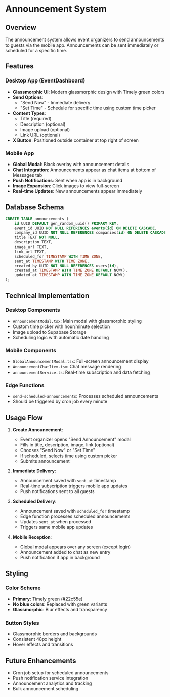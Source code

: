 # Announcement System

## Overview
The announcement system allows event organizers to send announcements to guests via the mobile app. Announcements can be sent immediately or scheduled for a specific time.

## Features

### Desktop App (EventDashboard)
- **Glassmorphic UI**: Modern glassmorphic design with Timely green colors
- **Send Options**: 
  - "Send Now" - Immediate delivery
  - "Set Time" - Schedule for specific time using custom time picker
- **Content Types**:
  - Title (required)
  - Description (optional)
  - Image upload (optional)
  - Link URL (optional)
- **X Button**: Positioned outside container at top right of screen

### Mobile App
- **Global Modal**: Black overlay with announcement details
- **Chat Integration**: Announcements appear as chat items at bottom of Messages tab
- **Push Notifications**: Sent when app is in background
- **Image Expansion**: Click images to view full-screen
- **Real-time Updates**: New announcements appear immediately

## Database Schema

```sql
CREATE TABLE announcements (
    id UUID DEFAULT gen_random_uuid() PRIMARY KEY,
    event_id UUID NOT NULL REFERENCES events(id) ON DELETE CASCADE,
    company_id UUID NOT NULL REFERENCES companies(id) ON DELETE CASCADE,
    title TEXT NOT NULL,
    description TEXT,
    image_url TEXT,
    link_url TEXT,
    scheduled_for TIMESTAMP WITH TIME ZONE,
    sent_at TIMESTAMP WITH TIME ZONE,
    created_by UUID NOT NULL REFERENCES users(id),
    created_at TIMESTAMP WITH TIME ZONE DEFAULT NOW(),
    updated_at TIMESTAMP WITH TIME ZONE DEFAULT NOW()
);
```

## Technical Implementation

### Desktop Components
- `AnnouncementModal.tsx`: Main modal with glassmorphic styling
- Custom time picker with hour/minute selection
- Image upload to Supabase Storage
- Scheduling logic with automatic date handling

### Mobile Components
- `GlobalAnnouncementModal.tsx`: Full-screen announcement display
- `AnnouncementChatItem.tsx`: Chat message rendering
- `announcementService.ts`: Real-time subscription and data fetching

### Edge Functions
- `send-scheduled-announcements`: Processes scheduled announcements
- Should be triggered by cron job every minute

## Usage Flow

1. **Create Announcement**:
   - Event organizer opens "Send Announcement" modal
   - Fills in title, description, image, link (optional)
   - Chooses "Send Now" or "Set Time"
   - If scheduled, selects time using custom picker
   - Submits announcement

2. **Immediate Delivery**:
   - Announcement saved with `sent_at` timestamp
   - Real-time subscription triggers mobile app updates
   - Push notifications sent to all guests

3. **Scheduled Delivery**:
   - Announcement saved with `scheduled_for` timestamp
   - Edge function processes scheduled announcements
   - Updates `sent_at` when processed
   - Triggers same mobile app updates

4. **Mobile Reception**:
   - Global modal appears over any screen (except login)
   - Announcement added to chat as new entry
   - Push notification if app in background

## Styling

### Color Scheme
- **Primary**: Timely green (#22c55e)
- **No blue colors**: Replaced with green variants
- **Glassmorphic**: Blur effects and transparency

### Button Styles
- Glassmorphic borders and backgrounds
- Consistent 48px height
- Hover effects and transitions

## Future Enhancements
- Cron job setup for scheduled announcements
- Push notification service integration
- Announcement analytics and tracking
- Bulk announcement scheduling 
